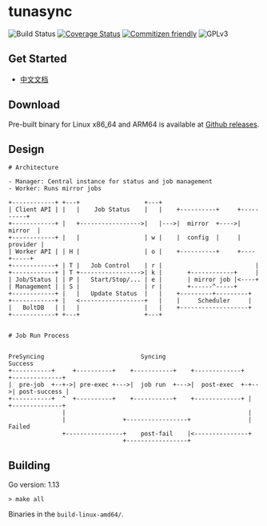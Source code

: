 # tunasync

![Build Status](https://github.com/tuna/tunasync/workflows/tunasync/badge.svg)
[![Coverage Status](https://coveralls.io/repos/github/tuna/tunasync/badge.svg?branch=master)](https://coveralls.io/github/tuna/tunasync?branch=master)
[![Commitizen friendly](https://img.shields.io/badge/commitizen-friendly-brightgreen.svg)](http://commitizen.github.io/cz-cli/)
![GPLv3](https://img.shields.io/badge/license-GPLv3-blue.svg)

## Get Started

- [中文文档](https://github.com/tuna/tunasync/blob/master/docs/zh_CN/get_started.md)

## Download

Pre-built binary for Linux x86_64 and ARM64 is available at [Github releases](https://github.com/tuna/tunasync/releases/latest).

## Design

```text
# Architecture

- Manager: Central instance for status and job management
- Worker: Runs mirror jobs

+------------+ +---+                  +---+
| Client API | |   |    Job Status    |   |    +----------+     +----------+ 
+------------+ |   +----------------->|   |--->|  mirror  +---->|  mirror  | 
+------------+ |   |                  | w |    |  config  |     | provider | 
| Worker API | | H |                  | o |    +----------+     +----+-----+ 
+------------+ | T |   Job Control    | r |                          |       
+------------+ | T +----------------->| k |       +------------+     |       
| Job/Status | | P |   Start/Stop/... | e |       | mirror job |<----+       
| Management | | S |                  | r |       +------^-----+             
+------------+ |   |   Update Status  |   |    +---------+---------+         
+------------+ |   <------------------+   |    |     Scheduler     |
|   BoltDB   | |   |                  |   |    +-------------------+
+------------+ +---+                  +---+


# Job Run Process


PreSyncing                           Syncing                               Success
+-----------+     +----------+    +-----------+    +-------------+     +--------------+
|  pre-job  +--+->| pre-exec +--->|  job run  +--->|  post-exec  +-+-->| post-success |
+-----------+  ^  +----------+    +-----------+    +-------------+ |   +--------------+
               |                                                   |
               |                +-----------------+                | Failed
               +----------------+    post-fail    |<---------------+
                                +-----------------+
```

## Building

Go version: 1.13

```shell
> make all
```

Binaries in the `build-linux-amd64/`.
